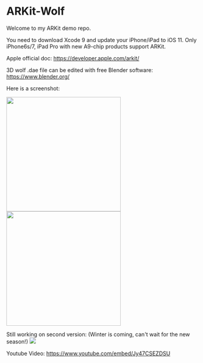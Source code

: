 # ARKit-Wolf


Welcome to my ARKit demo repo.

You need to download Xcode 9 and update your iPhone/iPad to iOS 11.
Only iPhone6s/7, iPad Pro with new A9-chip products support ARKit.


Apple official doc:
https://developer.apple.com/arkit/

3D wolf .dae file can be edited with free Blender software:
https://www.blender.org/



Here is a screenshot:

<img src="https://storage.googleapis.com/webapp01-149600.appspot.com/github/IMG_1201.jpg" width="300">


<img src="https://storage.googleapis.com/webapp01-149600.appspot.com/github/IMG_1205.jpg" width="300">




Still working on second version: (Winter is coming, can't wait for the new season!)
![](https://storage.googleapis.com/webapp01-149600.appspot.com/github/wolf.gif)




Youtube Video:
https://www.youtube.com/embed/Jy47CSEZDSU
